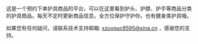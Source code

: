 
这是一个预约下单护具商品的平台，可以在这里看到护头、护膝、护手等商品分类的护具商品。每天不定时更新商品信息。全方位保护守护你，也有健身类护具哦。

如果您有任何疑问，请联系技术支持邮箱: xzuvquc8595@sina.cn ，感谢您的支持。
